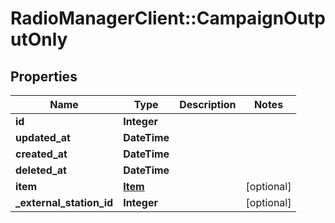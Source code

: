 # RadioManagerClient::CampaignOutputOnly

## Properties
Name | Type | Description | Notes
------------ | ------------- | ------------- | -------------
**id** | **Integer** |  | 
**updated_at** | **DateTime** |  | 
**created_at** | **DateTime** |  | 
**deleted_at** | **DateTime** |  | 
**item** | [**Item**](Item.md) |  | [optional] 
**_external_station_id** | **Integer** |  | [optional] 


